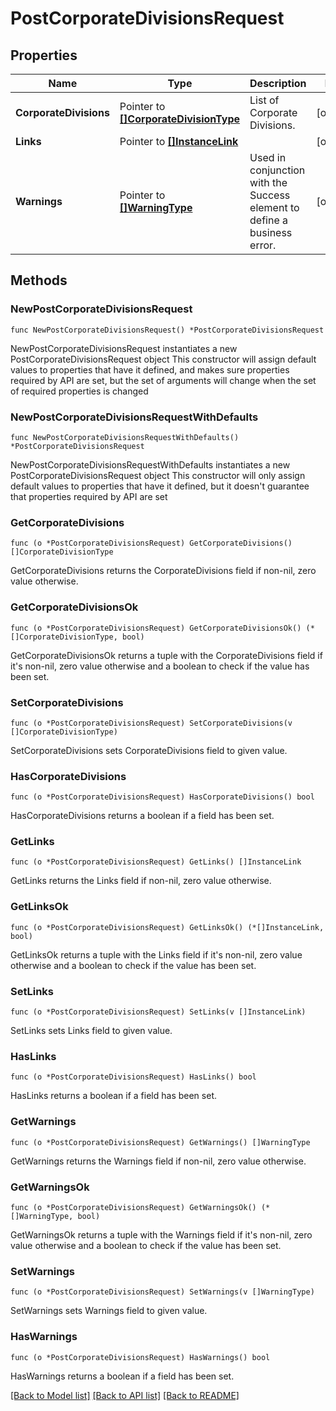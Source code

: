 # PostCorporateDivisionsRequest

## Properties

Name | Type | Description | Notes
------------ | ------------- | ------------- | -------------
**CorporateDivisions** | Pointer to [**[]CorporateDivisionType**](CorporateDivisionType.md) | List of Corporate Divisions. | [optional] 
**Links** | Pointer to [**[]InstanceLink**](InstanceLink.md) |  | [optional] 
**Warnings** | Pointer to [**[]WarningType**](WarningType.md) | Used in conjunction with the Success element to define a business error. | [optional] 

## Methods

### NewPostCorporateDivisionsRequest

`func NewPostCorporateDivisionsRequest() *PostCorporateDivisionsRequest`

NewPostCorporateDivisionsRequest instantiates a new PostCorporateDivisionsRequest object
This constructor will assign default values to properties that have it defined,
and makes sure properties required by API are set, but the set of arguments
will change when the set of required properties is changed

### NewPostCorporateDivisionsRequestWithDefaults

`func NewPostCorporateDivisionsRequestWithDefaults() *PostCorporateDivisionsRequest`

NewPostCorporateDivisionsRequestWithDefaults instantiates a new PostCorporateDivisionsRequest object
This constructor will only assign default values to properties that have it defined,
but it doesn't guarantee that properties required by API are set

### GetCorporateDivisions

`func (o *PostCorporateDivisionsRequest) GetCorporateDivisions() []CorporateDivisionType`

GetCorporateDivisions returns the CorporateDivisions field if non-nil, zero value otherwise.

### GetCorporateDivisionsOk

`func (o *PostCorporateDivisionsRequest) GetCorporateDivisionsOk() (*[]CorporateDivisionType, bool)`

GetCorporateDivisionsOk returns a tuple with the CorporateDivisions field if it's non-nil, zero value otherwise
and a boolean to check if the value has been set.

### SetCorporateDivisions

`func (o *PostCorporateDivisionsRequest) SetCorporateDivisions(v []CorporateDivisionType)`

SetCorporateDivisions sets CorporateDivisions field to given value.

### HasCorporateDivisions

`func (o *PostCorporateDivisionsRequest) HasCorporateDivisions() bool`

HasCorporateDivisions returns a boolean if a field has been set.

### GetLinks

`func (o *PostCorporateDivisionsRequest) GetLinks() []InstanceLink`

GetLinks returns the Links field if non-nil, zero value otherwise.

### GetLinksOk

`func (o *PostCorporateDivisionsRequest) GetLinksOk() (*[]InstanceLink, bool)`

GetLinksOk returns a tuple with the Links field if it's non-nil, zero value otherwise
and a boolean to check if the value has been set.

### SetLinks

`func (o *PostCorporateDivisionsRequest) SetLinks(v []InstanceLink)`

SetLinks sets Links field to given value.

### HasLinks

`func (o *PostCorporateDivisionsRequest) HasLinks() bool`

HasLinks returns a boolean if a field has been set.

### GetWarnings

`func (o *PostCorporateDivisionsRequest) GetWarnings() []WarningType`

GetWarnings returns the Warnings field if non-nil, zero value otherwise.

### GetWarningsOk

`func (o *PostCorporateDivisionsRequest) GetWarningsOk() (*[]WarningType, bool)`

GetWarningsOk returns a tuple with the Warnings field if it's non-nil, zero value otherwise
and a boolean to check if the value has been set.

### SetWarnings

`func (o *PostCorporateDivisionsRequest) SetWarnings(v []WarningType)`

SetWarnings sets Warnings field to given value.

### HasWarnings

`func (o *PostCorporateDivisionsRequest) HasWarnings() bool`

HasWarnings returns a boolean if a field has been set.


[[Back to Model list]](../README.md#documentation-for-models) [[Back to API list]](../README.md#documentation-for-api-endpoints) [[Back to README]](../README.md)


